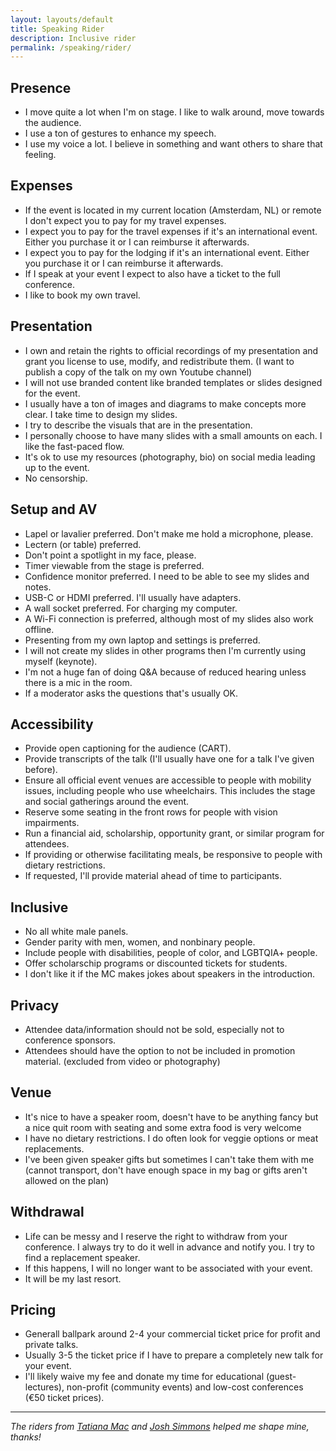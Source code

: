 ```yaml
---
layout: layouts/default
title: Speaking Rider
description: Inclusive rider
permalink: /speaking/rider/
---
```


## Presence
* I move quite a lot when I'm on stage. I like to walk around, move towards the audience.
* I use a ton of gestures to enhance my speech.
* I use my voice a lot. I believe in something and want others to share that feeling.

## Expenses
* If the event is located in my current location (Amsterdam, NL) or remote I don't expect you to pay for my travel expenses.
* I expect you to pay for the travel expenses if it's an international event. Either you purchase it or I can reimburse it afterwards.
* I expect you to pay for the lodging if it's an international event. Either you purchase it or I can reimburse it afterwards.
* If I speak at your event I expect to also have a ticket to the full conference.
* I like to book my own travel.

## Presentation
* I own and retain the rights to official recordings of my presentation and grant you license to use, modify, and redistribute them. (I want to publish a copy of the talk on my own Youtube channel)
* I will not use branded content like branded templates or slides designed for the event.
* I usually have a ton of images and diagrams to make concepts more clear. I take time to design my slides.
* I try to describe the visuals that are in the presentation.
* I personally choose to have many slides with a small amounts on each. I like the fast-paced flow.
* It's ok to use my resources (photography, bio) on social media leading up to the event.
* No censorship.

## Setup and AV
* Lapel or lavalier preferred. Don't make me hold a microphone, please.
* Lectern (or table) preferred.
* Don't point a spotlight in my face, please.
* Timer viewable from the stage is preferred.
* Confidence monitor preferred. I need to be able to see my slides and notes.
* USB-C or HDMI preferred. I'll usually have adapters.
* A wall socket preferred. For charging my computer.
* A Wi-Fi connection is preferred, although most of my slides also work offline.
* Presenting from my own laptop and settings is preferred. 
* I will not create my slides in other programs then I'm currently using myself (keynote).
* I'm not a huge fan of doing Q&A because of reduced hearing unless there is a mic in the room. 
* If a moderator asks the questions that's usually OK.

## Accessibility
* Provide open captioning for the audience (CART).
* Provide transcripts of the talk (I'll usually have one for a talk I've given before).
* Ensure all official event venues are accessible to people with mobility issues, including people who use wheelchairs. This includes the stage and social gatherings around the event.
* Reserve some seating in the front rows for people with vision impairments.
* Run a financial aid, scholarship, opportunity grant, or similar program for attendees.
* If providing or otherwise facilitating meals, be responsive to people with dietary restrictions.
* If requested, I'll provide material ahead of time to participants.

## Inclusive
* No all white male panels.
* Gender parity with men, women, and nonbinary people.
* Include people with disabilities, people of color, and LGBTQIA+ people.
* Offer scholarschip programs or discounted tickets for students.
* I don't like it if the MC makes jokes about speakers in the introduction.

## Privacy 
* Attendee data/information should not be sold, especially not to conference sponsors.
* Attendees should have the option to not be included in promotion material. (excluded from video or photography)

## Venue
* It's nice to have a speaker room, doesn't have to be anything fancy but a nice quit room with seating and some extra food is very welcome
* I have no dietary restrictions. I do often look for veggie options or meat replacements.
* I've been given speaker gifts but sometimes I can't take them with me (cannot transport, don't have enough space in my bag or gifts aren't allowed on the plan)

## Withdrawal
* Life can be messy and I reserve the right to withdraw from your conference. I always try to do it well in advance and notify you. I try to find a replacement speaker.
* If this happens, I will no longer want to be associated with your event.
* It will be my last resort.

## Pricing
* Generall ballpark around 2-4 your commercial ticket price for profit and private talks.
* Usually 3-5 the ticket price if I have to prepare a completely new talk for your event.
* I'll likely waive my fee and donate my time for educational (guest-lectures), non-profit (community events) and low-cost conferences (€50 ticket prices).

---

*The riders from [Tatiana Mac][tatiana] and [Josh Simmons][josh] helped me shape mine, thanks!*

[tatiana]: https://github.com/joshsimmons/inclusion-rider/blob/master/rider.md
[josh]: https://gist.github.com/tatianamac/493ca668ee7f7c07a5b282f6d9132552
